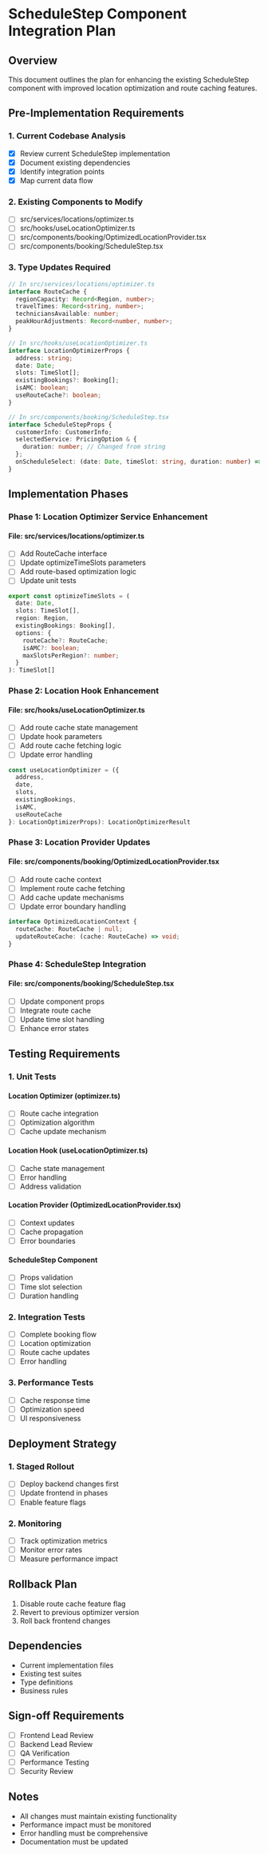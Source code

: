 # ScheduleStep Component Integration Plan

## Overview
This document outlines the plan for enhancing the existing ScheduleStep component with improved location optimization and route caching features.

## Pre-Implementation Requirements

### 1. Current Codebase Analysis
- [x] Review current ScheduleStep implementation
- [x] Document existing dependencies
- [x] Identify integration points
- [x] Map current data flow

### 2. Existing Components to Modify
- [ ] src/services/locations/optimizer.ts
- [ ] src/hooks/useLocationOptimizer.ts
- [ ] src/components/booking/OptimizedLocationProvider.tsx
- [ ] src/components/booking/ScheduleStep.tsx

### 3. Type Updates Required
```typescript
// In src/services/locations/optimizer.ts
interface RouteCache {
  regionCapacity: Record<Region, number>;
  travelTimes: Record<string, number>;
  techniciansAvailable: number;
  peakHourAdjustments: Record<number, number>;
}

// In src/hooks/useLocationOptimizer.ts
interface LocationOptimizerProps {
  address: string;
  date: Date;
  slots: TimeSlot[];
  existingBookings?: Booking[];
  isAMC: boolean;
  useRouteCache?: boolean;
}

// In src/components/booking/ScheduleStep.tsx
interface ScheduleStepProps {
  customerInfo: CustomerInfo;
  selectedService: PricingOption & {
    duration: number; // Changed from string
  };
  onScheduleSelect: (date: Date, timeSlot: string, duration: number) => void;
}
```

## Implementation Phases

### Phase 1: Location Optimizer Service Enhancement
#### File: src/services/locations/optimizer.ts
- [ ] Add RouteCache interface
- [ ] Update optimizeTimeSlots parameters
- [ ] Add route-based optimization logic
- [ ] Update unit tests

```typescript
export const optimizeTimeSlots = (
  date: Date,
  slots: TimeSlot[],
  region: Region,
  existingBookings: Booking[],
  options: {
    routeCache?: RouteCache;
    isAMC?: boolean;
    maxSlotsPerRegion?: number;
  }
): TimeSlot[]
```

### Phase 2: Location Hook Enhancement
#### File: src/hooks/useLocationOptimizer.ts
- [ ] Add route cache state management
- [ ] Update hook parameters
- [ ] Add route cache fetching logic
- [ ] Update error handling

```typescript
const useLocationOptimizer = ({
  address,
  date,
  slots,
  existingBookings,
  isAMC,
  useRouteCache
}: LocationOptimizerProps): LocationOptimizerResult
```

### Phase 3: Location Provider Updates
#### File: src/components/booking/OptimizedLocationProvider.tsx
- [ ] Add route cache context
- [ ] Implement route cache fetching
- [ ] Add cache update mechanisms
- [ ] Update error boundary handling

```typescript
interface OptimizedLocationContext {
  routeCache: RouteCache | null;
  updateRouteCache: (cache: RouteCache) => void;
}
```

### Phase 4: ScheduleStep Integration
#### File: src/components/booking/ScheduleStep.tsx
- [ ] Update component props
- [ ] Integrate route cache
- [ ] Update time slot handling
- [ ] Enhance error states

## Testing Requirements

### 1. Unit Tests
#### Location Optimizer (optimizer.ts)
- [ ] Route cache integration
- [ ] Optimization algorithm
- [ ] Cache update mechanism

#### Location Hook (useLocationOptimizer.ts)
- [ ] Cache state management
- [ ] Error handling
- [ ] Address validation

#### Location Provider (OptimizedLocationProvider.tsx)
- [ ] Context updates
- [ ] Cache propagation
- [ ] Error boundaries

#### ScheduleStep Component
- [ ] Props validation
- [ ] Time slot selection
- [ ] Duration handling

### 2. Integration Tests
- [ ] Complete booking flow
- [ ] Location optimization
- [ ] Route cache updates
- [ ] Error handling

### 3. Performance Tests
- [ ] Cache response time
- [ ] Optimization speed
- [ ] UI responsiveness

## Deployment Strategy

### 1. Staged Rollout
- [ ] Deploy backend changes first
- [ ] Update frontend in phases
- [ ] Enable feature flags

### 2. Monitoring
- [ ] Track optimization metrics
- [ ] Monitor error rates
- [ ] Measure performance impact

## Rollback Plan
1. Disable route cache feature flag
2. Revert to previous optimizer version
3. Roll back frontend changes

## Dependencies
- Current implementation files
- Existing test suites
- Type definitions
- Business rules

## Sign-off Requirements
- [ ] Frontend Lead Review
- [ ] Backend Lead Review
- [ ] QA Verification
- [ ] Performance Testing
- [ ] Security Review

## Notes
- All changes must maintain existing functionality
- Performance impact must be monitored
- Error handling must be comprehensive
- Documentation must be updated
